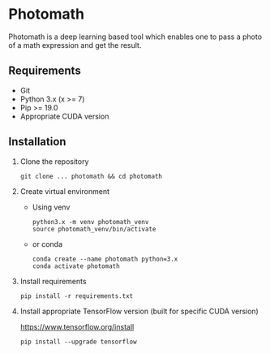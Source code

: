 # Photomath
Photomath is a deep learning based tool which enables one to pass a photo of a math expression and get the result.

## Requirements
* Git
* Python 3.x (x >= 7)
* Pip >= 19.0
* Appropriate CUDA version

## Installation
1. Clone the repository
   ```shell
   git clone ... photomath && cd photomath
   ```

2. Create virtual environment
   * Using venv
      ```shell
      python3.x -m venv photomath_venv
      source photomath_venv/bin/activate
      ```

    * or conda
      ```shell
      conda create --name photomath python=3.x
      conda activate photomath
      ```

3. Install requirements
   ```shell
   pip install -r requirements.txt
   ```

4. Install appropriate TensorFlow version (built for specific CUDA version)

   https://www.tensorflow.org/install
   ```shell
   pip install --upgrade tensorflow
   ```